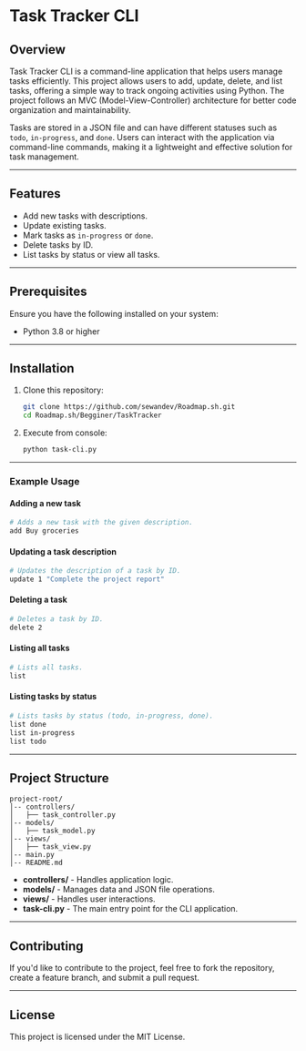 # Task Tracker CLI

## Overview
Task Tracker CLI is a command-line application that helps users manage tasks efficiently. This project allows users to add, update, delete, and list tasks, offering a simple way to track ongoing activities using Python. The project follows an MVC (Model-View-Controller) architecture for better code organization and maintainability.

Tasks are stored in a JSON file and can have different statuses such as `todo`, `in-progress`, and `done`. Users can interact with the application via command-line commands, making it a lightweight and effective solution for task management.

---

## Features

- Add new tasks with descriptions.
- Update existing tasks.
- Mark tasks as `in-progress` or `done`.
- Delete tasks by ID.
- List tasks by status or view all tasks.

---

## Prerequisites

Ensure you have the following installed on your system:

- Python 3.8 or higher

---

## Installation

1. Clone this repository:
   ```bash
   git clone https://github.com/sewandev/Roadmap.sh.git
   cd Roadmap.sh/Begginer/TaskTracker
   ```

2. Execute from console:
   ```bash
   python task-cli.py
   ```

---

### Example Usage

#### Adding a new task
```bash
# Adds a new task with the given description.
add Buy groceries
```

#### Updating a task description
```bash
# Updates the description of a task by ID.   
update 1 "Complete the project report"
```

#### Deleting a task
```bash
# Deletes a task by ID.    
delete 2
```

#### Listing all tasks
```bash
# Lists all tasks.
list
```

#### Listing tasks by status
```bash
# Lists tasks by status (todo, in-progress, done).
list done
list in-progress
list todo
```

---

## Project Structure

```
project-root/
│-- controllers/
│   ├── task_controller.py
│-- models/
│   ├── task_model.py
│-- views/
│   ├── task_view.py
│-- main.py
│-- README.md
```

- **controllers/** - Handles application logic.
- **models/** - Manages data and JSON file operations.
- **views/** - Handles user interactions.
- **task-cli.py** - The main entry point for the CLI application.

---

## Contributing

If you'd like to contribute to the project, feel free to fork the repository, create a feature branch, and submit a pull request.

---

## License

This project is licensed under the MIT License.